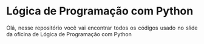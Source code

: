 # Lógica de Programação com Python

<p align="justify">
Olá, nesse repositório você vai encontrar todos os códigos usado no slide da oficina de Lógica de Programação com Python
   

